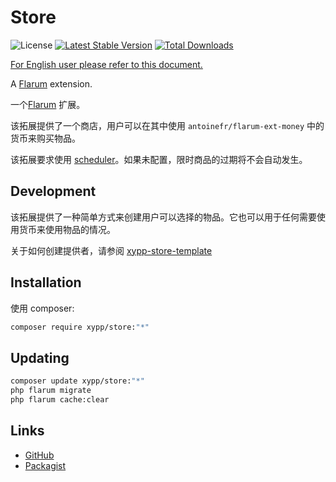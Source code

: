 # Store

![License](https://img.shields.io/badge/license-MIT-blue.svg)
[![Latest Stable Version](https://img.shields.io/packagist/v/xypp/store.svg)](https://packagist.org/packages/xypp/store)
[![Total Downloads](https://img.shields.io/packagist/dt/xypp/store.svg)](https://packagist.org/packages/xypp/store)

[For English user please refer to this document.](README.md)

A [Flarum](http://flarum.org) extension.

一个[Flarum](http://flarum.org) 扩展。

该拓展提供了一个商店，用户可以在其中使用 `antoinefr/flarum-ext-money` 中的货币来购买物品。

该拓展要求使用 [scheduler](https://docs.flarum.org/scheduler)。如果未配置，限时商品的过期将不会自动发生。

## Development

该拓展提供了一种简单方式来创建用户可以选择的物品。它也可以用于任何需要使用货币来使用物品的情况。

关于如何创建提供者，请参阅 [xypp-store-template](https://github.com/zxy19/store-template)

## Installation

使用 composer:

```sh
composer require xypp/store:"*"
```

## Updating

```sh
composer update xypp/store:"*"
php flarum migrate
php flarum cache:clear
```

## Links

- [GitHub](https://github.com/zxy19/store)
- [Packagist](https://packagist.org/packages/xypp/store)
